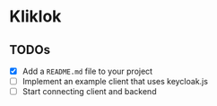 # Kliklok

## TODOs

- [x] Add a `README.md` file to your project
- [ ] Implement an example client that uses keycloak.js
- [ ] Start connecting client and backend
